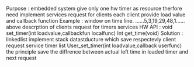 Purpose : embedded system give only one hw timer as resource therfore need implement services request for clients each client provide load value and callback function
Example : window on time line. ......5,3,19,29,48,1......
above descrption of clients request for timers services
HW API : void set_timer(int loadvalue,callbackfun localfunc)
Int get_time(void)
Solution : linkedlist implement stack datastducture which save respectevly client request service timer list
User_set_timer(int loadvalue,callback userfunc)
the principle save the diffrence between actual left time in loaded timer and next request
